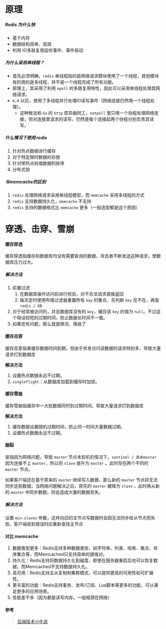 # 原理

##### Redis 为什么快

  - 基于内存
  - 数据结构简单、高效
  - 利用 IO多路复用监听事件、事件驱动



##### 为什么采用单线程？

- 首先必须明确，`redis` 单线程指的是网络请求模块使用了一个线程，其他模块有的用的是多线程，并不是一个线程完成了所有功能。
- 原理上，其采用了利用 `epoll` 的多路复用特性，因此可以采用单线程处理其网络请求。
- `6.0` 以后，使用了多线程并行处理IO读写事件（网络连接仍然用一个线程处理）。
    - 这种做法和 `Go` 的 `http` 库异曲同工，`netpoll` 里只用一个协程处理网络连接，但对连接里请求的读写，仍然是每个连接起两个协程分别负责其读写。




##### 什么情况下使用 redis

1. 针对热点数据进行缓存
2. 对于特定限时数据的存放
3. 针对带热点权值数据的排序
4. 分布式锁



##### 与memcache的区别

1. `redis` 处理网络请求采用单线程模型，而 `memcache` 采用多线程的方式
2. `redis` 支持数据持久化，`memcache` 不支持
3. `redis` 支持的数据格式比 `memcache` 更多（一般选型都是这个原因）





# 穿透、击穿、雪崩

#### 缓存穿透

缓存穿透指缓存和数据库均没有需要查询的数据，攻击者不断发送这种请求，使数据库压力过大。

##### 解决方法

1. 前置过滤
   1. 在数据库操作访问前进行校验，对不合法请求直接返回
   2. 每天定时使用布隆过滤器重置所有 `key` 的集合，先判断 `key` 在不在，再查 `redis / DB`
2. 对于经常被访问的，并且数据库没有的 `key`，缓存该 `key` 的值为 `null`。不过这个得设较短的过期时间，防止数据长时间不一致。
3. 如果还有问题，那么就是限流、降级了



#### 缓存击穿

缓存击穿指某缓存数据时间到期，但由于并发访问该数据的请求特别多，导致大量请求打到数据库

**解决方法**

1. 设置热点数据永远不过期。
2. `singleflight`：从数据库加载到缓存时加锁。



#### 缓存雪崩

缓存雪崩指缓存中一大批数据同时到过期时间。导致大量请求打到数据库

**解决方法**

1. 缓存数据设置随机过期时间，防止同一时间大量数据过期。
2. 设置热点数据永远不过期。



#### 脑裂

是指因为网络问题，导致 `master` 节点未宕机的情况下，`sentinel / 其余master` 因为连接不上 `master`，所以将 `slave` 提升为 `master` 。此时存在两个不同的 `master` 节点。

如果客户端还在基于原来的 `master` 继续写入数据，那么新的 `master` 节点将无法同步这些数据，当网络问题解决之后，原先的 `master` 被降为 `slave` ，此时再从新的 `master` 中同步数据，将会造成大量的数据丢失。

##### 解决方法

设置 `min-slaves` 参数，这样向旧的主节点写数据时会因无法同步给从节点而失败。客户端收到错误时应重新查找主节点



#### 对比 memcache

1. 数据类型更多：Redis支持多种数据类型，如字符串、列表、哈希、集合、有序集合等，而Memcached只支持简单的键值对。
2. 持久化：Redis支持将数据持久化到磁盘，即使在服务器重启后也可以恢复数据，而Memcached不支持数据持久化。
3. 高可用：Redis支持主从复制和集群模式，可以提供更高的可用性和可扩展性。
4. 更丰富的功能：Redis支持事务、发布/订阅、Lua脚本等更多的功能，可以满足更多的应用场景。
5. 性能差不多（因为都是读写内存，一般瓶颈在网络）




#### 参考

> [后端技术小牛说](https://mp.weixin.qq.com/s/paHphwGFE9AsJFWkayZkCg)